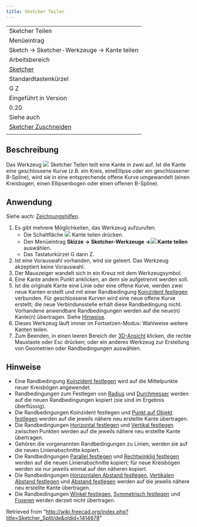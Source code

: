 ```yaml
---
title: Sketcher Teilen
---
```


|                                                                      |
| -------------------------------------------------------------------- |
| Sketcher Teilen                                                      |
| Menüeintrag                                                          |
| Sketch → Sketcher-Werkzeuge → Kante teilen                           |
| Arbeitsbereich                                                       |
| [Sketcher](/Sketcher_Workbench/de "Sketcher Workbench/de")           |
| Standardtastenkürzel                                                 |
| G Z                                                                  |
| Eingeführt in Version                                                |
| 0.20                                                                 |
| Siehe auch                                                           |
| [Sketcher Zuschneiden](/Sketcher_Trimming/de "Sketcher Trimming/de") |
|                                                                      |

## Beschreibung

Das Werkzeug ![](/images/Sketcher_Split.svg) Sketcher Teilen teilt eine Kante in zwei auf. Ist die Kante eine geschlossene Kurve (z.B. ein Kreis, eineEllipse oder ein geschlossener B-Spline), wird sie in eine entsprechende offene Kurve umgewandelt (einen Kreisbogen, einen Ellipsenbogen oder einen offenen B-Spline).

## Anwendung

Siehe auch: [Zeichnungshilfen](/Sketcher_Workbench/de#Zeichnungshilfen "Sketcher Workbench/de").

1. Es gibt mehrere Möglichkeiten, das Werkzeug aufzurufen:
   - Die Schaltfläche ![](/images/Sketcher_Split.svg) Kante teilen drücken.
   - Den Menüeintrag **Skizze → Sketcher-Werkzeuge →![](/images/Sketcher_Split.svg) Kante teilen** auswählen.
   - Das Tastaturkürzel G dann Z.
2. Ist eine Vorauswahl vorhanden, wird sie geleert. Das Werkzeug akzeptiert keine Vorauswahl.
3. Der Mauszeiger wandelt sich in ein Kreuz mit dem Werkzeugsymbol.
4. Eine Kante andem Punkt anklicken, an dem sie aufgetrennt werden soll.
5. Ist die originale Kante eine Linie oder eine offene Kurve, werden zwei neue Kanten erstellt und mit einer Randbedingung [Koinzident festlegen](/Sketcher_ConstrainCoincident/de "Sketcher ConstrainCoincident/de") verbunden. Für geschlossene Kurven wird eine neue offene Kurve erstellt; die neue Verbindunsstelle erhält diese Randbedingung nicht. Vorhandene anwendbare Randbedingungen werden auf die neue(n) Kante(n) übertragen. Siehe [Hinweise](#Hinweise).
6. Dieses Werkzeug läuft immer im Fortsetzen-Modus: Wahlweise weitere Kanten teilen.
7. Zum Beenden, in einen leeren Bereich der [3D-Ansicht](/3D_view/de "3D view/de") klicken, die rechte Maustaste oder Esc drücken; oder ein anderes Werkzeug zur Erstellung von Geometrien oder Randbedingungen auswählen.

## Hinweise

- Eine Randbedingung [Koinzident festlegen](/Sketcher_ConstrainCoincident/de "Sketcher ConstrainCoincident/de") wird auf die Mittelpunkte neuer Kreisbögen angewendet.
- Randbedingungen zum Festlegen von [Radius](/Sketcher_ConstrainRadius/de "Sketcher ConstrainRadius/de") und [Durchmesser](/Sketcher_ConstrainDiameter/de "Sketcher ConstrainDiameter/de") werden auf die neuen Randbedingungen kopiert (sie sind im Ergebnis überflüssig).
- Die Randbedingungen Koinzident festlegen und [Punkt auf Objekt festlegen](/Sketcher_ConstrainPointOnObject/de "Sketcher ConstrainPointOnObject/de") werden auf die jeweils nähere neu erstellte Kante übertragen.
- Die Randbedingungen [Horizontal festlegen](/Sketcher_ConstrainHorizontal/de "Sketcher ConstrainHorizontal/de") und [Vertikal festlegen](/Sketcher_ConstrainVertical/de "Sketcher ConstrainVertical/de") zwischen Punkten werden auf die jeweils nähere neu erstellte Kante übertragen.
- Gehören die vorgenannten Randbedingungen zu Linien, werden sie auf die neuen Linienabschnitte kopiert.
- Die Randbedingungen [Parallel festlegen](/Sketcher_ConstrainParallel/de "Sketcher ConstrainParallel/de") und [Rechtwinklig festlegen](/Sketcher_ConstrainPerpendicular/de "Sketcher ConstrainPerpendicular/de") werden auf die neuen Linienabschnitte kopiert; für neue Kreisbögen werden sie nur jeweils einmal auf den näheren kopiert.
- Die Randbedingungen [Horizontalen Abstand festlegen](/Sketcher_ConstrainDistanceX/de "Sketcher ConstrainDistanceX/de"), [Vertikalen Abstand festlegen](/Sketcher_ConstrainDistanceY/de "Sketcher ConstrainDistanceY/de") und [Abstand festlegen](/Sketcher_ConstrainDistance/de "Sketcher ConstrainDistance/de") werden auf die jeweils nähere neu erstellte Kante übertragen.
- Die Randbedingungen [Winkel festlegen](/Sketcher_ConstrainAngle/de "Sketcher ConstrainAngle/de"), [Symmetrisch festlegen](/Sketcher_ConstrainSymmetric/de "Sketcher ConstrainSymmetric/de") und [Fixieren](/Sketcher_ConstrainBlock/de "Sketcher ConstrainBlock/de") werden derzeit nicht übertragen.

Retrieved from "<http://wiki.freecad.org/index.php?title=Sketcher_Split/de&oldid=1414678>"
